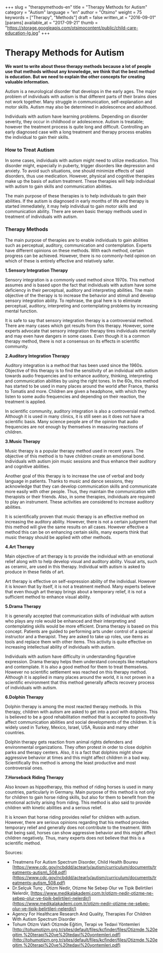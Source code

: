 +++
slug = "therapymethods-en"
title = "Therapy Methods for Autism"
category = "Autism"
language = "en"
author = "Otsimo"
weight = 75
keywords = ["Therapy", "Methods"]
draft = false
written_at = "2016-09-01"
[params]
available_at = "2017-09-21"
thumb = "https://storage.googleapis.com/otsimocontent/public/child-care-education-lg.jpg"
+++
# Therapy Methods for Autism

**We want to write about these therapy methods because a lot of people use that methods without any knowledge, we think that the best method is education. But we need to explain the other concepts for creating valuable information.**

Autism is a neurological disorder that develops in the early ages. The major problem of individuals with autism is that different parts of their brains does not work together. Many struggle in communication, self-explanation and motor skills. Autism may also be determined in adolescence and adulthood.

Individuals with autism have learning problems. Depending on disorder severity, they occur in childhood or adolescence. Autism is treatable; however the treatment process is quite long and difficult. Controlling an early diagnosed case with a long treatment and therapy process enables the individual to gain their skills.

### How to Treat Autism

In some cases, individuals with autism might need to utilize medication. This disorder might, especially in puberty, trigger disorders like depression and anxiety. To avoid such situations, one should minimize effects of said disorders, thus use medication. However, physical and cognitive therapies make up the basis of autism treatment. These therapies will help individual with autism to gain skills and communication abilities.

The main purpose of these therapies is to help individuals to gain their abilities. If the autism is diagnosed in early months of life and therapy is started immediately, it may help individual to gain motor skills and communication ability. There are seven basic therapy methods used in treatment of individuals with autism.

### Therapy Methods

The main purpose of therapies are to enable individuals to gain abilities such as perceptual, auditory, communication and contemplation.  Experts have different opinions on these methods. With each method, certain progress can be achieved. However, there is no commonly-held opinion on which of these is entirely effective and relatively safer.

**1.Sensory Integration Therapy**

Sensory integration is a commonly used method since 1970s. This method assumes and is based upon the fact that individuals with autism have some deficiency in their perceptual, auditory and interpreting abilities. The main objective of the therapy is to increase the behavior and stimuli and develop sensory integration ability. To rephrase, the goal here is to eliminate perceptual, auditory, interpreting and contemplating problems by increasing mental function.

It is safe to say that sensory integration therapy is a controversial method. There are many cases which got results from this therapy. However, some experts advocate that sensory integration therapy tires individuals mentally and may even have dangers in some cases. Even though it is a common therapy method, there is not a consensus on its effects in scientific community.

**2.Auditory Integration Therapy**

Auditory integration is a method that has been used since the 1960s. Objective of this therapy is to find the sensitivity of an individual with autism towards audio frequencies and to enhance auditory, thinking, interpreting and communication abilities by using the right tones. In the 60s, this method has started to be used in many places around the world after France, thanks to Tomatis and more. Children are given a headphone, with which they listen to some audio frequencies and depending on their reaction, the treatment is applied.

In scientific community, auditory integration is also a controversial method. Although it is used in many clinics, it is still seen as it does not have a scientific basis. Many science people are of the opinion that audio frequencies are not enough by themselves in measuring reactions of children.

**3.Music Therapy**

Music therapy is a popular therapy method used in recent years. The objective of this method is to have children create an emotional bond. Individuals with autism join music sessions and thus enhance their auditory and cognitive abilities.

Another goal of this therapy is to increase the use of verbal and body language in patients. Thanks to music and dance sessions, they acknowledge that they can develop communication skills and communicate more easily with other people. Thus, they maintain the communication with therapists or their friends. Also, in some therapies, individuals are required to play an instrument. These activities are considered to increase auditory abilities.

It is scientifically proven that music therapy is an effective method on increasing the auditory ability. However, there is not a certain judgment that this method will give the same results on all cases. However effective a method this can be on enhancing certain skills, many experts think that music therapy should be applied with other methods.

**4.Art Therapy**

Main objective of art therapy is to provide the individual with an emotional relief along with to help develop visual and auditory ability. Visual arts, such as ceramic, are used in this therapy. Individual with autism is asked to produce in these fields of art.

Art therapy is effective on self-expression ability of the individual.  However it is known that by itself, it is not a treatment method. Many experts believe that even though art therapy brings about a temporary relief, it is not a sufficient method to enhance visual ability.

**5.Drama Therapy**

It is generally accepted that communication skills of individual with autism who plays any role would be enhanced and their interpreting and contemplating skills would be more efficient. Drama therapy is based on this concept. Patients are guided to performing arts under control of a special instructor and a therapist. They are asked to take up roles, use items as tools and replace them with other items. This activity is quite effective on increasing intellectual ability of individuals with autism.

Individuals with autism have difficulty in understanding figurative expression. Drama therapy helps them understand concepts like metaphors and contemplate. It is also a good method for them to treat themselves. However no scientific settlement was reached on this therapy method. Although it is applied in many places around the world, it is not proven in a scientific environment that this method generally affects recovery process of individuals with autism.

**6.Dolphin Therapy**

Dolphin therapy is among the most reacted therapy methods. In this therapy, children with autism are asked to get into a pool with dolphins. This is believed to be a good rehabilitation method that is accepted to positively affect communication abilities and social developments of the children. It is widely used in Turkey, Mexico, Israel, USA, Russia and many other countries.

Dolphin therapy gets reaction from animal rights defenders and environmental organizations. They often protest in order to close dolphin parks and therapy centers. Also, it is a fact that dolphins might show aggressive behavior at times and this might affect children in a bad way. Scientifically this method is among the least productive and most controversial ones.

**7.Horseback Riding Therapy**

Also known as hippotherapy, this method of riding horses is used in many countries, particularly in Germany. Main purpose of this method is not only for children to gain horse riding skills, but also for them to benefit from the emotional activity arising from riding. This method is also said to provide children with kinetic abilities and a serious relief.

It is known that horse riding provides relief for children with autism. However, there are serious opinions regarding that his method provides temporary relief and generally does not contribute to the treatment. With that being said, horses can show aggressive behavior and this might affect children negatively. Thus, many experts does not believe that this is a scientific method.

Sources:

- Treatmens For Autism Spectrum Disorder, Child Health Boureu [https://www.cdc.gov/ncbddd/actearly/autism/curriculum/documents/treatments-autism\_508.pdf](https://www.cdc.gov/ncbddd/actearly/autism/curriculum/documents/treatments-autism_508.pdf)
-  Dr.Selçuk Tunç  , Otizm Nedir, Otizme Ne Sebep Olur ve Tipik Belirtileri Nelerdir, [https://www.medikalakademi.com.tr/otizm-nedir-otizme-ne-sebep-olur-ve-tipik-belirtileri-nelerdir/](https://www.medikalakademi.com.tr/otizm-nedir-otizme-ne-sebep-olur-ve-tipik-belirtileri-nelerdir/)
-  Agency For Healthcare Research And Quality,  Therapies For Children With Autism Spectrum Disorder
-  Tohum Otizm Vakfı  Otizmde Eğitim, Terapi ve Tedavi Yöntemleri [http://tohumotizm.org.tr/sites/default/files/kcfinder/files/Otizmde,%20egitim,%20terapi%20ve%20tedavi%20yontemleri.pdf](http://tohumotizm.org.tr/sites/default/files/kcfinder/files/Otizmde,%20egitim,%20terapi%20ve%20tedavi%20yontemleri.pdf)
